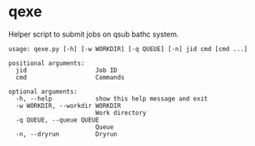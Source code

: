 qexe
====

Helper script to submit jobs on qsub bathc system.
```
usage: qexe.py [-h] [-w WORKDIR] [-q QUEUE] [-n] jid cmd [cmd ...]

positional arguments:
  jid                   Job ID
  cmd                   Commands

optional arguments:
  -h, --help            show this help message and exit
  -w WORKDIR, --workdir WORKDIR
                        Work directory
  -q QUEUE, --queue QUEUE
                        Queue
  -n, --dryrun          Dryrun
```
